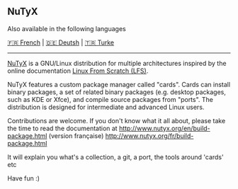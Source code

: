 ## NuTyX

Also available in the following languages

[🇫🇷 French](/docs/translations/french.md)
| [🇩🇪 Deutsh](/docs/translations/deutsh.md)
| [🇹🇷 Turke](/docs/translations/turke.md)

---

[NuTyX](http://www.nutyx.org) is a GNU/Linux distribution for multiple 
architectures inspired by the online documentation
[Linux From Scratch (LFS)](http://www.linuxfromscratch.org).

NuTyX features a custom package manager called "cards". Cards can install binary
packages, a set of related binary packages (e.g. desktop packages, such as KDE 
or Xfce), and compile source packages from "ports". The distribution is designed
for intermediate and advanced Linux users.

Contributions are welcome. If you don't know what it all about, please take the 
time to read the documentation at http://www.nutyx.org/en/build-package.html
(version française) http://www.nutyx.org/fr/build-package.html

It will explain you what's a collection, a git, a port, the tools around 'cards'
etc

Have fun :)
